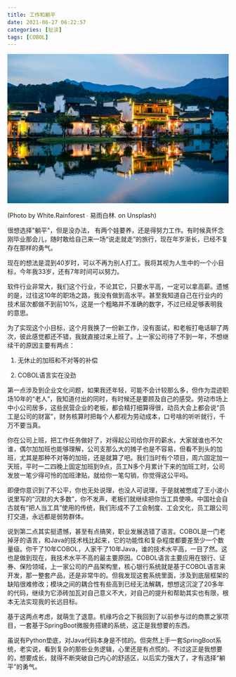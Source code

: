 ```yaml
---
title: 工作和躺平
date: 2021-06-27 06:22:57
categories: [扯淡]
tags: [COBOL]
---
```


![](career-and-unworldliness/white-rainforest-MpIoPBR42qg.jpg)

(Photo by White.Rainforest ∙ 易雨白林. on Unsplash)



很想选择"躺平"，但是没办法， 有两个娃要养，还是得努力工作。有时候真怀念刚毕业那会儿，随时敢给自己来一场“说走就走”的旅行，现在年岁渐长，已经不复存在那样的勇气。



现在的想法是混到40岁时，可以不再为别人打工。我将其视为人生中的一个小目标，今年我33岁，还有7年时间可以努力。



软件行业非常大，我们这个行业，不论其它，只要水平高，一定可以拿高薪。遗憾的是，过往这10年的职场之路，我没有做到高水平。甚至我知道自己在行业内的技术层次都做不到前10%，这是一个粗略并不准确的数字，不过已经足够表明我的意思。



为了实现这个小目标，这个月我换了一份新工作，没有面试，和老板打电话聊了两次，彼此感觉都还不错，我就直接过来上班了。上一家公司待了不到一年，不想继续干的原因主要有两点：

1. 无休止的加班和不对等的补偿

2. COBOL语言实在没劲

   

第一点涉及到企业文化问题，如果我还年轻，可能不会计较那么多，但作为混迹职场10年的“老人”，我知道付出的同时，有时候还是要顾及自己的感受。劳动市场上中小公司居多，这些民营企业的老板，都会精打细算得很，动员大会上都会说“员工是公司的财富”，财务核算时把每个人都视为劳动成本，口号啥的听听就行，千万不要当真。



你在公司上班，把工作任务做好了，对得起公司给你开的薪水，大家就谁也不欠谁，偶尔加加班也能够理解，公司支那么大的摊子也是不容易，但看不到头的加班，尤其是那种不对等的加班，还是就算了吧。我们当时有个项目，周六固定加一天班，平时一二四晚上固定加班到9点，员工N多个月累计下来的加班工时，公司发放一笔少得可怜的加班津贴，就给你一笔勾销，你觉得这公平吗。



即便你意识到了不公平，你也无处说理，也没人可说理，于是就被憋成了王小波小说里写的“沉默的大多数”，你不发声，老板们就继续把你当工具使唤。中国社会自古就有“把人当工具”使用的传统，我们形成不了工会制度、工会文化，员工跟公司打交道，永远都是弱势群体。



说到第二点其实挺遗憾，甚至有点搞笑，职业发展选错了语言。COBOL是一门老掉牙的语言，和Java的技术栈比起来，它的功能性和复杂程度都要差至少一个数量级。你干了10年COBOL，人家干了10年Java，谁的技术水平高，一目了然。这也是做到现在，我技术水平不高的最主要原因。COBOL语言主要应用在银行、证券、保险领域，上一家公司的产品架构里，核心银行系统就是基于COBOL语言来开发，那一整套产品，还是非常牛的。但我发现这套系统里面，涉及到底层框架的缺陷很难修改；模块之间的耦合性有些高到已经无法解耦，想想这沉淀了20多年的代码，继续为它添砖加瓦对自己意义不大，对自己的提升和帮助其实也有限，根本无法实现我的长远目标。



基于这两点考虑，就萌生了退意。机缘巧合之下我回到了以前参与过的商票之家项目，一套基于SpringBoot微服务搭建的系统，这正是我想要的东西。



虽说有Python垫底，对Java代码本身是不怵的。但突然上手一套SpringBoot系统，老实说，看到复杂的那些业务逻辑，心里还是有点慌的。不过这正是我想要的，想要成长，就得不断突破自己内心的舒适区，以后实力强大了，才有选择“躺平”的勇气。